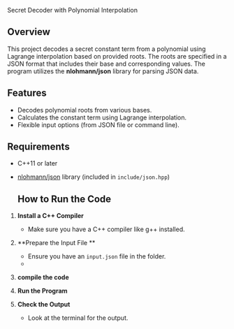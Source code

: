 Secret Decoder with Polynomial Interpolation

## Overview

This project decodes a secret constant term from a polynomial using Lagrange interpolation based on provided roots. The roots are specified in a JSON format that includes their base and corresponding values. The program utilizes the **nlohmann/json** library for parsing JSON data.

## Features
- Decodes polynomial roots from various bases.
- Calculates the constant term using Lagrange interpolation.
- Flexible input options (from JSON file or command line).

## Requirements
- C++11 or later
- [nlohmann/json](https://github.com/nlohmann/json) library (included in `include/json.hpp`)

  ## How to Run the Code

1. **Install a C++ Compiler**
   - Make sure you have a C++ compiler like g++ installed.

2. **Prepare the Input File **
   - Ensure you have an `input.json` file in the folder.
   - 
3. **compile the code**
   
4. **Run the Program**

5. **Check the Output**
   - Look at the terminal for the output.
